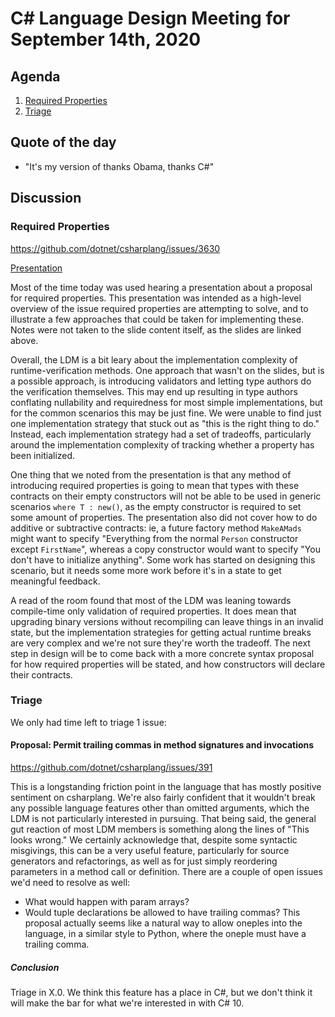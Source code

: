 # C# Language Design Meeting for September 14th, 2020

## Agenda

1. [Required Properties](#required-properties)
2. [Triage](#triage)

## Quote of the day

- "It's my version of thanks Obama, thanks C#"

## Discussion

### Required Properties

https://github.com/dotnet/csharplang/issues/3630

[Presentation](./Required_Properties_2020_09_16.pdf)

Most of the time today was used hearing a presentation about a proposal for required properties. This presentation was intended
as a high-level overview of the issue required properties are attempting to solve, and to illustrate a few approaches that could
be taken for implementing these. Notes were not taken to the slide content itself, as the slides are linked above.

Overall, the LDM is a bit leary about the implementation complexity of runtime-verification methods. One approach that wasn't on
the slides, but is a possible approach, is introducing validators and letting type authors do the verification themselves. This
may end up resulting in type authors conflating nullability and requiredness for most simple implementations, but for the common
scenarios this may be just fine. We were unable to find just one implementation strategy that stuck out as "this is the right thing
to do." Instead, each implementation strategy had a set of tradeoffs, particularly around the implementation complexity of tracking
whether a property has been initialized.

One thing that we noted from the presentation is that any method of introducing required properties is going to mean that types with
these contracts on their empty constructors will not be able to be used in generic scenarios `where T : new()`, as the empty constructor
is required to set some amount of properties. The presentation also did not cover how to do additive or subtractive contracts: ie, a
future factory method `MakeAMads` might want to specify "Everything from the normal `Person` constructor except `FirstName`", whereas
a copy constructor would want to specify "You don't have to initialize anything". Some work has started on designing this scenario,
but it needs some more work before it's in a state to get meaningful feedback.

A read of the room found that most of the LDM was leaning towards compile-time only validation of required properties. It does mean
that upgrading binary versions without recompiling can leave things in an invalid state, but the implementation strategies for
getting actual runtime breaks are very complex and we're not sure they're worth the tradeoff. The next step in design will be to
come back with a more concrete syntax proposal for how required properties will be stated, and how constructors will declare their
contracts.

### Triage

We only had time left to triage 1 issue:

#### Proposal: Permit trailing commas in method signatures and invocations

https://github.com/dotnet/csharplang/issues/391

This is a longstanding friction point in the language that has mostly positive sentiment on csharplang. We're also fairly confident
that it wouldn't break any possible language features other than omitted arguments, which the LDM is not particularly interested
in pursuing. That being said, the general gut reaction of most LDM members is something along the lines of "This looks wrong." We
certainly acknowledge that, despite some syntactic misgivings, this can be a very useful feature, particularly for source generators
and refactorings, as well as for just simply reordering parameters in a method call or definition. There are a couple of open issues
we'd need to resolve as well:

* What would happen with param arrays?
* Would tuple declarations be allowed to have trailing commas? This proposal actually seems like a natural way to allow oneples into
the language, in a similar style to Python, where the oneple must have a trailing comma.


##### Conclusion

Triage in X.0. We think this feature has a place in C#, but we don't think it will make the bar for what we're interested in with C# 10.
